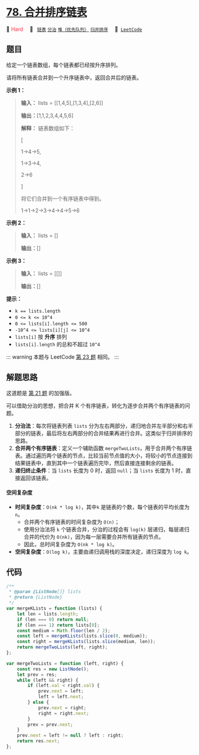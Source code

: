 # [78. 合并排序链表](https://leetcode.cn/problems/vvXgSW)

🔴 <font color=#ff334b>Hard</font>&emsp; 🔖&ensp; [`链表`](/tag/linked-list.md) [`分治`](/tag/divide-and-conquer.md) [`堆（优先队列）`](/tag/heap-priority-queue.md) [`归并排序`](/tag/merge-sort.md)&emsp; 🔗&ensp;[`LeetCode`](https://leetcode.cn/problems/vvXgSW)

## 题目

给定一个链表数组，每个链表都已经按升序排列。

请将所有链表合并到一个升序链表中，返回合并后的链表。

**示例 1：**

> **输入：** lists = [[1,4,5],[1,3,4],[2,6]]
>
> **输出：**[1,1,2,3,4,4,5,6]
>
> **解释：** 链表数组如下：
>
> [
>
> 1->4->5,
>
> 1->3->4,
>
> 2->6
>
> ]
>
> 将它们合并到一个有序链表中得到。
>
> 1->1->2->3->4->4->5->6

**示例 2：**

> **输入：** lists = []
>
> **输出：**[]

**示例 3：**

> **输入：** lists = [[]]
>
> **输出：**[]

**提示：**

- `k == lists.length`
- `0 <= k <= 10^4`
- `0 <= lists[i].length <= 500`
- `-10^4 <= lists[i][j] <= 10^4`
- `lists[i]` 按 **升序** 排列
- `lists[i].length` 的总和不超过 `10^4`

::: warning
本题与 LeetCode [第 23 题](../problem/0023.md) 相同。
:::

## 解题思路

这道题是 [第 21 题](../problem/0021.md) 的加强版。

可以借助分治的思想，把合并 K 个有序链表，转化为逐步合并两个有序链表的问题。

1. **分治法**：每次将链表列表 `lists` 分为左右两部分，递归地合并左半部分和右半部分的链表，最后将左右两部分的合并结果再进行合并。这类似于归并排序的思路。
2. **合并两个有序链表**：定义一个辅助函数 `mergeTwoLists`，用于合并两个有序链表。通过遍历两个链表的节点，比较当前节点值的大小，将较小的节点连接到结果链表中，直到其中一个链表遍历完毕，然后直接连接剩余的链表。
3. **递归终止条件**：当 `lists` 长度为 0 时，返回 `null`；当 `lists` 长度为 1 时，直接返回该链表。

#### 空间复杂度

- **时间复杂度**：`O(nk * log k)`，其中`k` 是链表的个数，每个链表的平均长度为 `n`。
  - 合并两个有序链表的时间复杂度为 `O(n)`；
  - 使用分治法将 `k` 个链表合并，分治的过程会有 `log(k)` 层递归，每层递归合并的代价为 `O(nk)`，因为每一层需要合并所有链表的节点。
  - 因此，总时间复杂度为 `O(nk * log k)`。
- **空间复杂度**：`O(log k)`，主要由递归调用栈的深度决定，递归深度为 `log k`。

## 代码

```javascript
/**
 * @param {ListNode[]} lists
 * @return {ListNode}
 */
var mergeKLists = function (lists) {
	let len = lists.length;
	if (len === 0) return null;
	if (len === 1) return lists[0];
	const medium = Math.floor(len / 2);
	const left = mergeKLists(lists.slice(0, medium));
	const right = mergeKLists(lists.slice(medium, len));
	return mergeTwoLists(left, right);
};

var mergeTwoLists = function (left, right) {
	const res = new ListNode();
	let prev = res;
	while (left && right) {
		if (left.val < right.val) {
			prev.next = left;
			left = left.next;
		} else {
			prev.next = right;
			right = right.next;
		}
		prev = prev.next;
	}
	prev.next = left != null ? left : right;
	return res.next;
};
```
